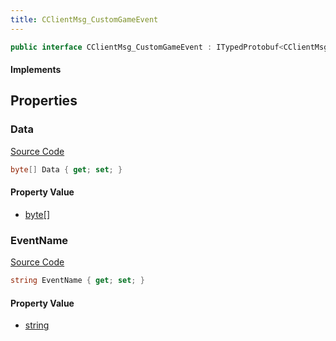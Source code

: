 ```yaml
---
title: CClientMsg_CustomGameEvent
---
```


```csharp
public interface CClientMsg_CustomGameEvent : ITypedProtobuf<CClientMsg_CustomGameEvent>, INativeHandle
```

#### Implements

## Properties

### Data

[Source Code](https://github.com/swiftly-solution/swiftlys2/blob/main/managed/src/SwiftlyS2.Generated/Protobufs/Interfaces/CClientMsg_CustomGameEvent.cs#L16)

```csharp
byte[] Data { get; set; }
```

#### Property Value

- [byte](https://learn.microsoft.com/dotnet/api/system.byte)[]

### EventName

[Source Code](https://github.com/swiftly-solution/swiftlys2/blob/main/managed/src/SwiftlyS2.Generated/Protobufs/Interfaces/CClientMsg_CustomGameEvent.cs#L13)

```csharp
string EventName { get; set; }
```

#### Property Value

- [string](https://learn.microsoft.com/dotnet/api/system.string)

